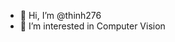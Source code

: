 - 👋 Hi, I’m @thinh276
- 👀 I’m interested in Computer Vision
<!---
- 🌱 I’m currently learning Machine Learning
- 💞️ I’m looking to collaborate on ...
- 📫 How to reach me ...
--->
<!---
thinh276/thinh276 is a ✨ special ✨ repository because its `README.md` (this file) appears on your GitHub profile.
You can click the Preview link to take a look at your changes.
--->
